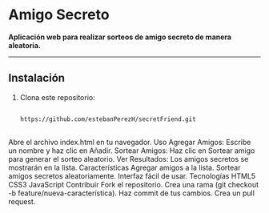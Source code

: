 # Amigo Secreto

**Aplicación web para realizar sorteos de amigo secreto de manera aleatoria.**

---

## Instalación

1. Clona este repositorio:
   ```bash
   
   https://github.com/estebanPerezH/secretFriend.git
     
Abre el archivo index.html en tu navegador.
Uso
Agregar Amigos: Escribe un nombre y haz clic en Añadir.
Sortear Amigos: Haz clic en Sortear amigo para generar el sorteo aleatorio.
Ver Resultados: Los amigos secretos se mostrarán en la lista.
Características
Agregar amigos a la lista.
Sortear amigos secretos aleatoriamente.
Interfaz fácil de usar.
Tecnologías
HTML5
CSS3
JavaScript
Contribuir
Fork el repositorio.
Crea una rama (git checkout -b feature/nueva-característica).
Haz commit de tus cambios.
Crea un pull request.

